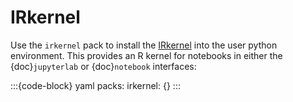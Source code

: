 # IRkernel

Use the `irkernel` pack to install the [IRkernel](https://irkernel.github.io/) into the user python environment.
This provides an R kernel for notebooks in either the {doc}`jupyterlab` or {doc}`notebook` interfaces:

:::{code-block} yaml
packs:
  irkernel: {}
:::
